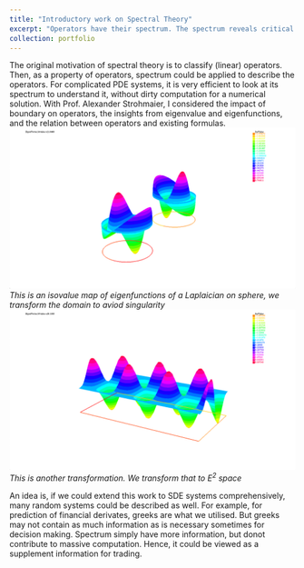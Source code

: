 ```yaml
---
title: "Introductory work on Spectral Theory"
excerpt: "Operators have their spectrum. The spectrum reveals critical features of the dynamics, such as frequency and energy. This project combines theories with practical implementation with regards to the spectral theory. This could be extended to the stochastic world, to describe the characteristics of random systems, such as stocks, with high efficiency."
collection: portfolio
---
```

The original motivation of spectral theory is to classify (linear) operators. Then, as a property of operators, spectrum could be applied to describe the operators. For complicated PDE systems, it is very efficient to look at its spectrum to understand it, without dirty computation for a numerical solution.
With Prof. Alexander Strohmaier, I considered the impact of boundary on operators, the insights from eigenvalue and eigenfunctions, and the relation between operators and existing formulas. 
<img src='/images/eigen1.png'>*This is an isovalue map of eigenfunctions of a Laplaician on sphere, we transform the domain to aviod singularity*
<br/><img src='/images/eigen2.png'>*This is another transformation. We transform that to $E^2$ space*

An idea is, if we could extend this work to SDE systems comprehensively, many random systems could be described as well. For example, for prediction of financial derivates, greeks are what we utilised. But greeks may not contain as much information as is necessary sometimes for decision making. Spectrum simply have more information, but donot contribute to massive computation. Hence, it could be viewed as a supplement information for trading.
